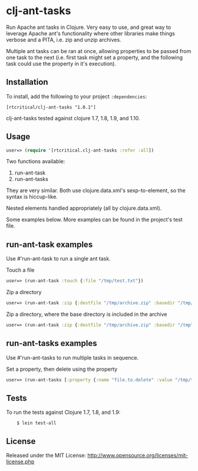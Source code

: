 # clj-ant-tasks

Run Apache ant tasks in Clojure. Very easy to use, and great way to leverage Apache ant's functionality where other libraries make things verbose and a PITA, i.e. zip and unzip archives.

Multiple ant tasks can be ran at once, allowing properties to be passed from one task to the next (i.e. first task might set a property, and the following task could use the property in it's execution).

## Installation

To install, add the following to your project `:dependencies`:

	[rtcritical/clj-ant-tasks "1.0.1"]

clj-ant-tasks tested against clojure 1.7, 1.8, 1.9, and 1.10.

## Usage

```clojure
user=> (require '[rtcritical.clj-ant-tasks :refer :all])
```

Two functions available:

1) run-ant-task
2) run-ant-tasks

They are very similar. Both use clojure.data.xml's sexp-to-element, so the syntax is hiccup-like.

Nested elements handled appropriately (all by clojure.data.xml).

Some examples below. More examples can be found in the project's test file.


## run-ant-task examples

Use #'run-ant-task to run a single ant task.


Touch a file

```clojure
user=> (run-ant-task :touch {:file "/tmp/test.txt"})
```


Zip a directory

```clojure
user=> (run-ant-task :zip {:destfile "/tmp/archive.zip" :basedir "/tmp/archive"})
```

Zip a directory, where the base directory is included in the archive

```clojure
user=> (run-ant-task :zip {:destfile "/tmp/archive.zip" :basedir "/tmp" :includes "archive/**"})
```




## run-ant-tasks examples

Use #'run-ant-tasks to run multiple tasks in sequence.


Set a property, then delete using the property

```clojure
user=> (run-ant-tasks [:property {:name "file.to.delete" :value "/tmp/test.txt"}] [:delete {:file "${file.to.delete}"}])
```


## Tests

To run the tests against Clojure 1.7, 1.8, and 1.9:

```console
	$ lein test-all
```

## License

Released under the MIT License: http://www.opensource.org/licenses/mit-license.php

